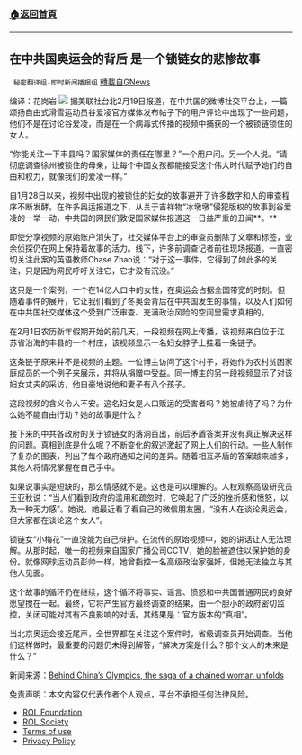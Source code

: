 ###  [:house:返回首頁](https://github.com/ourhimalayas/txt)
---


## 在中共国奥运会的背后 是一个锁链女的悲惨故事
` 秘密翻译组-即时新闻播报组` [轉載自GNews](https://gnews.org/zh-hans/2048211/)

编译：花岗岩
![](https://assets.gnews.org/wp-content/uploads/2022/02/1-333.jpg)
据美联社台北2月19日报道，在中共国的微博社交平台上，一篇颂扬自由式滑雪运动员谷爱凌官方媒体发布帖子下的用户评论中出现了一些问题，他们不是在讨论谷爱凌，而是在一个病毒式传播的视频中捕获的一个被锁链锁住的女人。

“你能关注一下丰县吗？国家媒体的责任在哪里？”一个用户问。另一个人说。“请彻底调查徐州被锁住的母亲，让每个中国女孩都能接受这个伟大时代赋予她们的自由和权力，就像我们的爱凌一样。”

自1月28日以来，视频中出现的被锁住的妇女的故事避开了许多数字和人的审查程序不断发酵。在许多奥运报道之下，从关于吉祥物“冰墩墩”侵犯版权的故事到谷爱凌的一举一动，中共国的网民们敦促国家媒体报道这一日益严重的丑闻**。**

即使分享视频的原始账户消失了，社交媒体平台上的审查员删除了文章和标签，业余侦探仍在网上保持着故事的活力。线下，许多前调查记者前往现场报道。一直密切关注此案的英语教师Chase Zhao说：“对于这一事件，它得到了如此多的关注，只是因为网民呼吁关注它，它才没有沉没。”

这只是一个案例，一个在14亿人口中的女性，在奥运会占据全国带宽的时刻。但随着事件的展开，它让我们看到了冬奥会背后在中共国发生的事情，以及人们如何在中共国社交媒体这个受到广泛审查、充满政治风险的空间里需求真相的。

在2月1日农历新年假期开始的前几天，一段视频在网上传播，该视频来自位于江苏省沿海的丰县的一个村庄，该视频显示一名妇女脖子上挂着一条链子。

这条链子原来并不是视频的主题。一位博主访问了这个村子，将她作为农村贫困家庭成员的一个例子来展示，并将从捐赠中受益。同一博主的另一段视频显示了对该妇女丈夫的采访，他自豪地说他和妻子有八个孩子。

这段视频的含义令人不安。这名妇女是人口贩运的受害者吗？她被虐待了吗？为什么她不能自由行动？她的故事是什么？

接下来的中共各政府的关于锁链女的落洞百出，前后矛盾答案并没有真正解决这样的问题。真相到底是什么呢？不断变化的叙述激起了网上人们的行动。一些人制作了复杂的图表，列出了每个政府通知之间的差异。随着相互矛盾的答案越来越多，其他人将情况掌握在自己手中。

如果说事实是短缺的，那么情感就不是。这也是可以理解的。人权观察高级研究员王亚秋说：“当人们看到政府的滥用和疏忽时，它唤起了广泛的挫折感和愤怒，以及一种无力感”。她说，她最近看了看自己的微信朋友圈，“没有人在谈论奥运会，但大家都在谈论这个女人”。

锁链女“小梅花”一直没能为自己辩护。在流传的原始视频中，她的讲话让人无法理解。从那时起，唯一的视频来自国家广播公司CCTV，她的脸被遮住以保护她的身份。就像网球运动员彭帅一样，她曾指控一名高级政治家强奸，但她无法独立与其他人见面。

这个故事的循环仍在继续，这个循环将事实、谣言、愤怒和中共国普通网民的良好愿望搅在一起。最终，它将产生官方最终调查的结果，由一个胆小的政府密切监控，关闭可能对其有不良影响的对话。其结果是：官方版本的“真相”。

当北京奥运会接近尾声，全世界都在关注这个案件时，省级调查员开始调查。当他们这样做时，最重要的问题仍未得到解答，“解决方案是什么？那个女人的未来是什么？”

新闻来源：[Behind China’s Olympics, the saga of a chained woman unfolds](https://apnews.com/article/winter-olympics-chained-woman-eileen-gu-fa30a04d74a91f5beff9983442353971)



 

免责声明：本文内容仅代表作者个人观点，平台不承担任何法律风险。

- [ROL Foundation](https://rolfoundation.org/)
- [ROL Society](https://rolsociety.org/)
- [Terms of use](https://gnews.org/terms-of-use-3/)
- [Privacy Policy](https://gnews.org/privacy-policy/)
